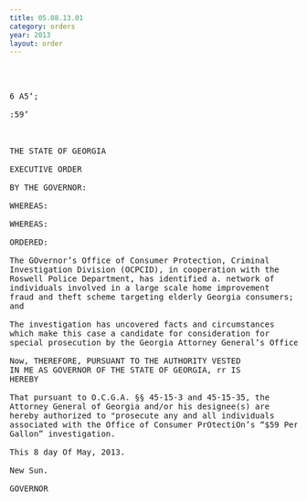 ```yaml
---
title: 05.08.13.01
category: orders
year: 2013
layout: order
---
```


<pre>    
 

6 A5‘;

:59’

 

THE STATE OF GEORGIA

EXECUTIVE ORDER

BY THE GOVERNOR:

WHEREAS:

WHEREAS:

ORDERED:

The GOvernor’s Office of Consumer Protection, Criminal
Investigation Division (OCPCID), in cooperation with the
Roswell Police Department, has identified a. network of
individuals involved in a large scale home improvement
fraud and theft scheme targeting elderly Georgia consumers;
and

The investigation has uncovered facts and circumstances
which make this case a candidate for consideration for
special prosecution by the Georgia Attorney General’s Office.

Now, THEREFORE, PURSUANT TO THE AUTHORITY VESTED
IN ME AS GOVERNOR OF THE STATE OF GEORGIA, rr IS
HEREBY

That pursuant to O.C.G.A. §§ 45-15-3 and 45-15-35, the
Attorney General of Georgia and/or his designee(s) are
hereby authorized to "prosecute any and all individuals
associated with the Office of Consumer PrOtectiOn’s “$59 Per
Gallon” investigation.

This 8 day Of May, 2013.

New Sun.

GOVERNOR

</pre>

